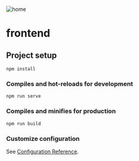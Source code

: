 ![home](https://user-images.githubusercontent.com/44267558/213837758-6061d6d1-ba92-4db0-ac12-bb34b5348b55.JPG)

# frontend

## Project setup
```
npm install
```

### Compiles and hot-reloads for development
```
npm run serve
```

### Compiles and minifies for production
```
npm run build
```

### Customize configuration
See [Configuration Reference](https://cli.vuejs.org/config/).
